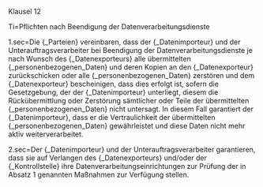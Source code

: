 Klausel 12

Ti=Pflichten nach Beendigung der Datenverarbeitungsdienste

1.sec=Die {_Parteien} vereinbaren, dass der {_Datenimporteur} und der Unterauftragsverarbeiter bei Beendigung der Datenverarbeitungsdienste je nach Wunsch des {_Datenexporteurs} alle übermittelten {_personenbezogenen_Daten} und deren Kopien an den {_Datenexporteur} zurückschicken oder alle {_personenbezogenen_Daten} zerstören und dem {_Datenexporteur} bescheinigen, dass dies erfolgt ist, sofern die Gesetzgebung, der der {_Datenimporteur} unterliegt, diesem die Rückübermittlung oder Zerstörung sämtlicher oder Teile der übermittelten {_personenbezogenen_Daten} nicht untersagt. In diesem Fall garantiert der {_Datenimporteur}, dass er die Vertraulichkeit der übermittelten {_personenbezogenen_Daten} gewährleistet und diese Daten nicht mehr aktiv weiterverarbeitet.

2.sec=Der {_Datenimporteur} und der Unterauftragsverarbeiter garantieren, dass sie auf Verlangen des {_Datenexporteurs} und/oder der {_Kontrollstelle} ihre Datenverarbeitungseinrichtungen zur Prüfung der in Absatz 1 genannten Maßnahmen zur Verfügung stellen.


